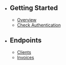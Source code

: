 - ## Getting Started
    - [Overview](/{{route}}/{{version}}/overview)
    - [Check Authentication](/{{route}}/{{version}}/getting-started/application)
  
- ## Endpoints
  - [Clients](/{{route}}/{{version}}/clients/overview)
  - [Invoices](/{{route}}/{{version}}/invoices/overview)